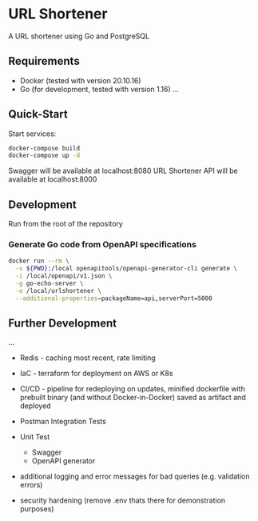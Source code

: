 # URL Shortener

A URL shortener using Go and PostgreSQL

## Requirements

- Docker (tested with version 20.10.16)
- Go (for development, tested with version 1.16)
  ...

## Quick-Start

Start services:

```sh
docker-compose build
docker-compose up -d
```

Swagger will be available at localhost:8080
URL Shortener API will be available at localhost:8000

## Development

Run from the root of the repository

### Generate Go code from OpenAPI specifications

```sh
docker run --rm \
  -v ${PWD}:/local openapitools/openapi-generator-cli generate \
  -i /local/openapi/v1.json \
  -g go-echo-server \
  -o /local/urlshortener \
  --additional-properties=packageName=api,serverPort=5000
```

## Further Development

...

- Redis - caching most recent, rate limiting
- IaC - terraform for deployment on AWS or K8s
- CI/CD - pipeline for redeploying on updates, minified dockerfile with prebuilt binary (and without Docker-in-Docker) saved as artifact and deployed
- Postman Integration Tests

- Unit Test
  - Swagger
  - OpenAPI generator
- additional logging and error messages for bad queries (e.g. validation errors)
- security hardening (remove .env thats there for demonstration purposes)
